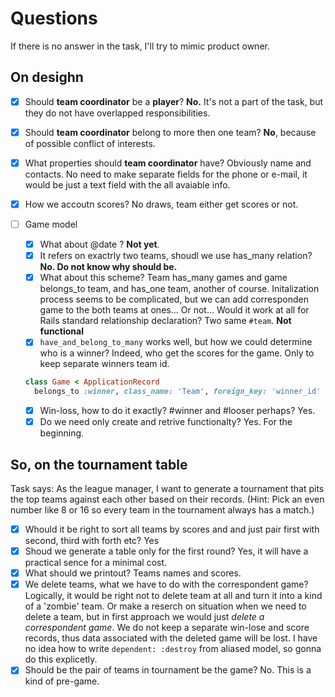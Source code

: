 # Questions #

If there is no answer in the task, I'll try to mimic product owner.

## On desighn ##

- [x] Should **team coordinator** be a **player**?  **No.** It's not a part of the task, but they do not have overlapped responsibilities.
- [x] Should **team coordinator** belong to more then one team? **No**, because of possible conflict of interests.
- [x] What properties should **team coordinator** have?  Obviously name and contacts.  No need to make separate fields for the phone or e-mail, it would be just a text field with the all avaiable info.
- [x] How we accoutn scores? No draws, team either get scores or not.
- [ ] Game model 
  - [x] What about @date ? **Not yet**.
  - [x] It refers on exactrly two teams, shoudl we use has_many relation? **No.  Do not know why should be.**
  - [x] What about this scheme? Team has_many games and game belongs_to team, and has_one team, another of course.  Initalization process seems to be complicated, but we can add corresponden game to the both teams at ones... Or not... Would it work at all for Rails standard relationship declaration?  Two same `#team`. **Not functional**
  - [x] `have_and_belong_to_many` works well, but how we could determine who is a winner? Indeed, who get the scores for the game. Only to keep separate winners team id. 
  
  ```ruby
  class Game < ApplicationRecord
    belongs_to :winner, class_name: 'Team', foreign_key: 'winner_id'
  ```

  - [x] Win-loss, how to do it exactly? #winner and #looser perhaps? Yes.
  - [x] Do we need only create and retrive functionalty? Yes.  For the beginning.

## So, on the tournament table ##

Task says: As the league manager, I want to generate a tournament that pits the top teams against each other based on their records. (Hint: Pick an even number like 8 or 16 so every team in the tournament always has a match.)

- [x] Whould it be right to sort all teams by scores and and just pair first with second, third with forth etc? Yes
- [x] Shoud we generate a table only for the first round? Yes, it will have a practical sence for a minimal cost.
- [x] What should we printout?  Teams names and scores.
- [x] We delete teams, what we have to do with the correspondent game?  Logically, it would be right not to delete team at all and turn it into a kind of a 'zombie' team.  Or make a reserch on situation when we need to delete a team, but in first approach we would just *delete a correspondent game*.  We do not keep a separate win-lose and score records, thus data associated with the deleted game will be lost.  I have no idea how to write `dependent: :destroy` from aliased model, so gonna do this explicetly. 
- [x] Should be the pair of teams in tournament be the game? No.  This is a kind of pre-game.
